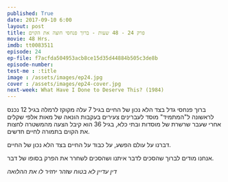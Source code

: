 ```yaml
---
published: True
date: 2017-09-10 6:00
layout: post
title: פרק 24 - 48 שעות - ברוך פנחסי חוצה את הקוים
movie: 48 Hrs.
imdb: tt0083511
episode: 24
ep-file: f7acfda504953acb8ce15d35d44884b505c3de8b
episode-number: 
test-me : :title
image : /assets/images/ep24.jpg
cover : /assets/images/ep24-cover.jpg
next-week: What Have I Done to Deserve This? (1984)
---
```


ברוך פנחסי גדל בצד הלא נכון של החיים
בגיל 7 עלה מקוקז לרמלה
בגיל 12 נכנס לראשונה ל"המתמיד" מוסד לעברינים צעירים בעקבות הונאה של מאות אלפי שקלים
אחרי שעבר שרשרת של מוסדות ובתי כלא, בגיל 36 הוא קיבל הצעה מהמשטרה לחצות את הקוים בתמורה לחיים חדשים.

דברנו על עולם הפשע, על כבוד על החיים בצד הלא נכון של החיים.

אנחנו מודים לברוך שהסכים לדבר איתנו ושהסכים לשחרר את הפרק בסופו של דבר.

*דין עדיין לא בטוח שזהר יחזיר לו את ההלואה*
